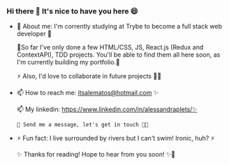 ### Hi there 👋 It's nice to have you here 😄

- 🔭 About me: I'm corrently studying at Trybe to become a full stack web developer 🔭

  🌱So far I've only done a few HTML/CSS, JS, React.js (Redux and ContextAPI), TDD projects.
    You'll be able to find them all here soon, as I'm currently building my portfolio.🌱
   
   ⚡ Also, I'd love to collaborate in future projects 👯🔭 
   

- 📫 How to reach me: itsalematos@hotmail.com ✨

  📫 My linkedin: https://www.linkedin.com/in/alessandraplets/✨
  
      💬 Send me a message, let's get in touch 👯💬

- ⚡ Fun fact: I live surrounded by rivers but I can't swim! Ironic, huh? ⚡

    ✨ Thanks for reading! Hope to hear from you soon! ✨👋
